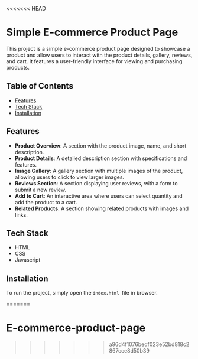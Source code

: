 <<<<<<< HEAD

# Simple E-commerce Product Page

This project is a simple e-commerce product page designed to showcase a product and allow users to interact with the product details, gallery, reviews, and cart. It features a user-friendly interface for viewing and purchasing products.





## Table of Contents
 - [Features](#features)
 - [Tech Stack](#tech-stack)
 - [Installation](#installation)
## Features

- **Product Overview**: A section with the product image, name, and short description.
- **Product Details**: A detailed description section with specifications and features.
- **Image Gallery**: A gallery section with multiple images of the product, allowing users to click to view larger images.
- **Reviews Section**: A section displaying user reviews, with a form to submit a new review.
- **Add to Cart**: An interactive area where users can select quantity and add the product to a cart.
- **Related Products**: A section showing related products with images and links.

## Tech Stack

 - HTML
 - CSS
 - Javascript


## Installation

To run the project, simply open the  ```index.html ```file in browser.
    
=======
# E-commerce-product-page
>>>>>>> a96d4f1076bedf023e52bd818c2867cce8d50b39
